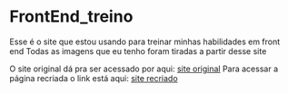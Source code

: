 # FrontEnd_treino

Esse é o site que estou usando para treinar minhas habilidades em front end 
Todas as imagens que eu tenho foram tiradas a partir desse site

O site original dá pra ser acessado por aqui: [site original](https://braindrop.app/?ref=onepagelove)
Para acessar a página recriada o link está aqui: [site recriado](https://mrcode-man.github.io/FrontEnd_treino/)
